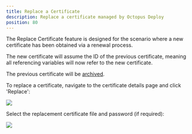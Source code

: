 ```yaml
---
title: Replace a Certificate
description: Replace a certificate managed by Octopus Deploy
position: 80
---
```


The Replace Certificate feature is designed for the scenario where a new certificate has been obtained via a renewal process.

The new certificate will assume the ID of the previous certificate, meaning all referencing variables will now refer to the new certificate.

The previous certificate will be [archived](archiving-and-deleting-certificates.md).

To replace a certificate, navigate to the certificate details page and click 'Replace':

![](replace-certificate-btn.png)

Select the replacement certificate file and password (if required):

![](replace-certificate-dialog.png)
